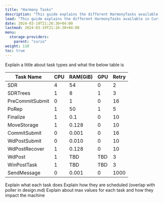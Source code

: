 ```yaml
---
title: "Harmony Tasks"
description: "This guide explains the different HarmonyTasks available in Curio"
lead: "This guide explains the different HarmonyTasks available in Curio"
date: 2024-03-19T21:26:30+04:00
lastmod: 2024-03-19T21:26:30+04:00
menu:
  storage-providers:
    parent: "curio"
weight: 110
toc: true
---
```

Explain a little about task types and what the below table is


| Task Name | CPU | RAM(GiB) | GPU | Retry |
|-------|-----|----------|-----|-------|
|SDR| 4   | 54       | 0   | 2     |
|SDRTrees| 1   | 8        | 1   | 3     |
|PreCommitSubmit| 0   | 1        | 0   | 16    |
|PoRep| 1   | 50       | 1   | 5     |
|Finalize| 1   | 0.1      | 0   | 10    |
|MoveStorage| 1   | 0.128    | 0   | 10    |
|CommitSubmit| 0   | 0.001    | 0   | 16    |
|WdPostSubmit| 0   | 0.010    | 0   | 10    |
|WdPostRecover| 1   | 0.128    | 0   | 10    |
|WdPost| 1   | TBD      | TBD | 3     |
|WinPostTask| 1   | TBD      | TBD | 3     |
|SendMessage| 0   | 0.001    | 0   | 1000  |

Explain what each task does
Explain how they are scheduled (overlap with poller in design.md)
Explain about max values for each task and how they impact the machine




